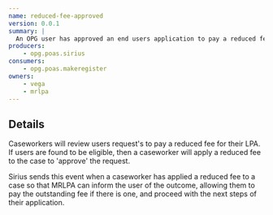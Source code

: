 ```yaml
---
name: reduced-fee-approved
version: 0.0.1
summary: |
  An OPG user has approved an end users application to pay a reduced fee
producers:
    - opg.poas.sirius
consumers:
    - opg.poas.makeregister
owners:
    - vega
    - mrlpa
---
```


## Details

Caseworkers will review users request's to pay a reduced fee for their LPA. If users are found to be eligible, then a caseworker will apply a reduced fee to the case to 'approve' the request.

Sirius sends this event when a caseworker has applied a reduced fee to a case so that MRLPA can inform the user of the outcome, allowing them to pay the outstanding fee if there is one, and proceed with the next steps of their application.

<NodeGraph title="Consumer / Producer Diagram" />

<EventExamples />

<Schema />
